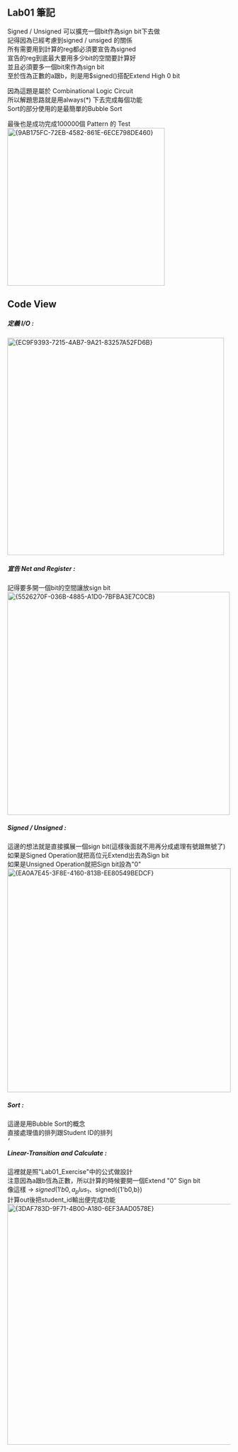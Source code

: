 ## Lab01 筆記

Signed / Unsigned 可以擴充一個bit作為sign bit下去做  
記得因為已經考慮到signed / unsiged 的關係   
所有需要用到計算的reg都必須要宣告為signed  
宣告的reg到底最大要用多少bit的空間要計算好  
並且必須要多一個bit來作為sign bit  
至於恆為正數的a跟b，則是用$signed()搭配Extend High 0 bit    

因為這題是屬於 Combinational Logic Circuit  
所以解題思路就是用always(*) 下去完成每個功能  
Sort的部分使用的是最簡單的Bubble Sort  

最後也是成功完成100000個 Pattern 的 Test  
<img width="355" alt="{9AB175FC-72EB-4582-861E-6ECE798DE460}" src="https://github.com/user-attachments/assets/05ce31c0-01a2-4bbd-805e-1b0890378e06" />  

Code View  
-
##### 定義 I/O :  
<img width="489" alt="{EC9F9393-7215-4AB7-9A21-83257A52FD6B}" src="https://github.com/user-attachments/assets/bbf50b0e-e14a-4b94-84b5-798d6e84286b" />  

##### 宣告 Net and Register :    
記得要多開一個bit的空間讓放sign bit    
<img width="502" alt="{5526270F-036B-4885-A1D0-7BFBA3E7C0CB}" src="https://github.com/user-attachments/assets/e5a8016d-8408-49b1-ade5-e67a74f3ada7" />  

##### Signed / Unsigned :    
這邊的想法就是直接擴展一個sign bit(這樣後面就不用再分成處理有號跟無號了)  
如果是Signed Operation就把高位元Extend出去為Sign bit    
如果是Unsigned Operation就把Sign bit設為"0"      
<img width="504" alt="{EA0A7E45-3F8E-4160-813B-EE80549BEDCF}" src="https://github.com/user-attachments/assets/92937be9-dea8-4297-85c1-dcc86adc3dcf" />  

##### Sort :  
這邊是用Bubble Sort的概念  
直接處理值的排列跟Student ID的排列  
<img width="8" alt="{DC4330C6-39B2-4659-8B35-2FC59E87156E}" src="https://github.com/user-attachments/assets/da3be91b-cee7-4654-ad11-52640806ab0a" />  

##### Linear-Transition and Calculate :  
這裡就是照"Lab01_Exercise"中的公式做設計  
注意因為a跟b恆為正數，所以計算的時候要開一個Extend "0" Sign bit   
像這樣 -> $signed({1'b0,a_plus_1} 、$signed({1'b0,b})  
計算out後把student_id輸出便完成功能  
<img width="542" alt="{3DAF783D-9F71-4B00-A180-6EF3AAD0578E}" src="https://github.com/user-attachments/assets/5eee512f-38f3-4011-a445-b71dcb993b35" />

